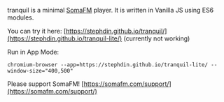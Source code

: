 tranquil is a minimal [SomaFM](https://somafm.com/) player. It is written in Vanilla JS using ES6 modules.

You can try it here: [https://stephdin.github.io/tranquil/](https://stephdin.github.io/tranquil-lite/)
(currently not working)

Run in App Mode: 
```
chromium-browser --app=https://stephdin.github.io/tranquil-lite/ --window-size="400,500"
```

Please support SomaFM! [https://somafm.com/support/](https://somafm.com/support/)
